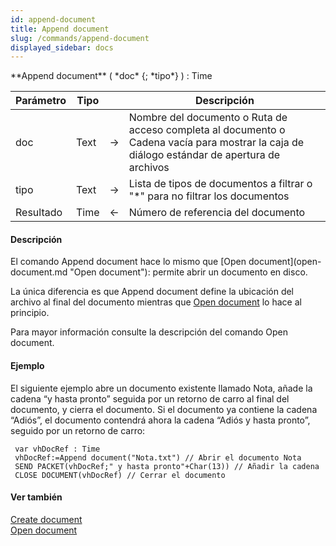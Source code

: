 ```yaml
---
id: append-document
title: Append document
slug: /commands/append-document
displayed_sidebar: docs
---
```


<!--REF #_command_.Append document.Syntax-->**Append document** ( *doc* {; *tipo*} ) : Time<!-- END REF-->
<!--REF #_command_.Append document.Params-->
| Parámetro | Tipo |  | Descripción |
| --- | --- | --- | --- |
| doc | Text | &#8594;  | Nombre del documento o Ruta de acceso completa al documento o Cadena vacía para mostrar la caja de diálogo estándar de apertura de archivos |
| tipo | Text | &#8594;  | Lista de tipos de documentos a filtrar o "*" para no filtrar los documentos |
| Resultado | Time | &#8592; | Número de referencia del documento |

<!-- END REF-->

#### Descripción 

<!--REF #_command_.Append document.Summary-->El comando Append document hace lo mismo que [Open document](open-document.md "Open document"): permite abrir un documento en disco.<!-- END REF--> 

La única diferencia es que Append document define la ubicación del archivo al final del documento mientras que [Open document](open-document.md "Open document") lo hace al principio.

Para mayor información consulte la descripción del comando Open document.

#### Ejemplo 

El siguiente ejemplo abre un documento existente llamado Nota, añade la cadena “y hasta pronto” seguida por un retorno de carro al final del documento, y cierra el documento. Si el documento ya contiene la cadena “Adiós”, el documento contendrá ahora la cadena “Adiós y hasta pronto”, seguido por un retorno de carro:

```4d
 var vhDocRef : Time
 vhDocRef:=Append document("Nota.txt") // Abrir el documento Nota
 SEND PACKET(vhDocRef;" y hasta pronto"+Char(13)) // Añadir la cadena
 CLOSE DOCUMENT(vhDocRef) // Cerrar el documento
```

#### Ver también 

[Create document](create-document.md)  
[Open document](open-document.md)  